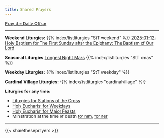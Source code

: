 ```yaml
---
title: Shared Prayers
---
```


[Pray the Daily Office](daily/)

------

**Weekend Liturgies:** 
{{% index/listliturgies "StT weekend" %}}
[2025-01-12: Holy Baptism for The First Sunday after the Epiphany: The Baptism of Our Lord](archive/2025/first-sunday-after-epiphany-a/)

<!---
**The Great Three Days (Triduum)**
{{% index/listliturgies "StT triduum" %}}

**Liturgies for Holy Week**
{{% index/listliturgies "StT holyweek" %}}
--->

**Seasonal Liturgies**
[Longest Night Mass](archive/seasons20212022/advent/longestnight-a)
{{% index/listliturgies "StT xmas" %}}

**Weekday Liturgies:**
{{% index/listliturgies "StT weekday" %}}

<!--
**Rowan Liturgies:**
{{% index/listliturgies "tecatru" %}}
-->
**Cardinal Village Liturgies:**
{{% index/listliturgies "cardinalvillage" %}}

**Liturgies for any time:**
- [Liturgies for Stations of the Cross](other/stations)
- [Holy Eucharist for Weekdays](archive/he-covid-weekday)
- [Holy Eucharist for Major Feasts](archive/he-covid-feasts)
- Ministration at the time of death [for him](archive/occasions/atdeath-m), [for her](archive/occasions/atdeath-f)

------------

{{< sharetheseprayers >}}
